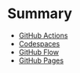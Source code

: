 # Summary

- [GitHub Actions](GitHub_Actions.md)
- [Codespaces](Codespaces.md)
- [GitHub Flow](GitHub_Flow.md)
- [GitHub Pages](GitHub_Pages.md)
